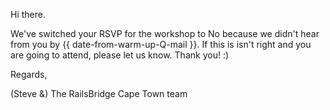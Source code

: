 Hi there.

We've switched your RSVP for the workshop to No because we didn't hear from you by {{ date-from-warm-up-Q-mail }}. If this is isn't right and you are going to attend, please let us know. Thank you! :)


Regards,

(Steve &) The RailsBridge Cape Town team

